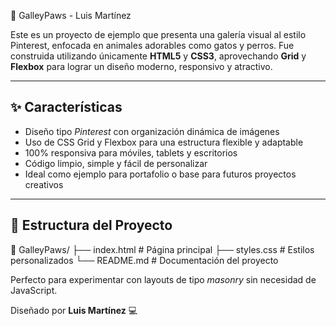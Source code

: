 🐾 GalleyPaws - Luis Martínez

Este es un proyecto de ejemplo que presenta una galería visual al estilo Pinterest, enfocada en animales adorables como gatos y perros. Fue construida utilizando únicamente **HTML5** y **CSS3**, aprovechando **Grid** y **Flexbox** para lograr un diseño moderno, responsivo y atractivo.

---

## ✨ Características

- Diseño tipo *Pinterest* con organización dinámica de imágenes
- Uso de CSS Grid y Flexbox para una estructura flexible y adaptable
- 100% responsiva para móviles, tablets y escritorios
- Código limpio, simple y fácil de personalizar
- Ideal como ejemplo para portafolio o base para futuros proyectos creativos

---

## 📂 Estructura del Proyecto
📁 GalleyPaws/ 
├── index.html # Página principal 
├── styles.css # Estilos personalizados 
└── README.md # Documentación del proyecto

Perfecto para experimentar con layouts de tipo *masonry* sin necesidad de JavaScript.

Diseñado por **Luis Martínez** 💻 
